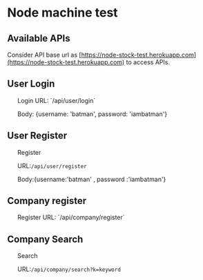# Node machine test

## Available APIs

Consider API base url as [https://node-stock-test.herokuapp.com](https://node-stock-test.herokuapp.com) to access APIs.
## User Login
<ul>
Login
URL: `/api/user/login`

Body: {username: 'batman', password: 'iambatman'}
</ul>

## User Register
<ul>
Register

URL:`/api/user/register`

Body:{username:'batman' , password :'iambatman'}
</ul>

## Company register
<ul>
Register
URL: `/api/company/register`
</ul> 

## Company Search
<ul>
Search

URL:`/api/company/search?k=keyword`
</ul>
